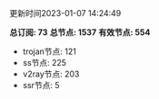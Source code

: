 更新时间2023-01-07 14:24:49

**总订阅: 73**
**总节点: 1537**
**有效节点: 554**
- trojan节点: 121
- ss节点: 225
- v2ray节点: 203
- ssr节点: 5
